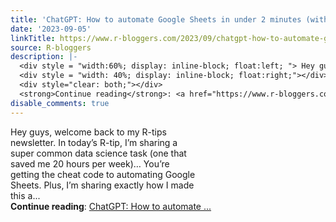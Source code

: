 ```yaml
---
title: 'ChatGPT: How to automate Google Sheets in under 2 minutes (with R)'
date: '2023-09-05'
linkTitle: https://www.r-bloggers.com/2023/09/chatgpt-how-to-automate-google-sheets-in-under-2-minutes-with-r/
source: R-bloggers
description: |-
  <div style = "width:60%; display: inline-block; float:left; "> Hey guys, welcome back to my R-tips newsletter. In today’s R-tip, I’m sharing a super common data science task (one that saved me 20 hours per week)… You’re getting the cheat code to automating Google Sheets. Plus, I’m sharing exactly how I made this a...</div>
  <div style = "width: 40%; display: inline-block; float:right;"></div>
  <div style="clear: both;"></div>
  <strong>Continue reading</strong>: <a href="https://www.r-bloggers.com/2023/09/chatgpt-how-to-automate-google-sheets-in-under-2-minutes-with-r/">ChatGPT: How to automate ...
disable_comments: true
---
```

<div style = "width:60%; display: inline-block; float:left; "> Hey guys, welcome back to my R-tips newsletter. In today’s R-tip, I’m sharing a super common data science task (one that saved me 20 hours per week)… You’re getting the cheat code to automating Google Sheets. Plus, I’m sharing exactly how I made this a...</div>
<div style = "width: 40%; display: inline-block; float:right;"></div>
<div style="clear: both;"></div>
<strong>Continue reading</strong>: <a href="https://www.r-bloggers.com/2023/09/chatgpt-how-to-automate-google-sheets-in-under-2-minutes-with-r/">ChatGPT: How to automate ...